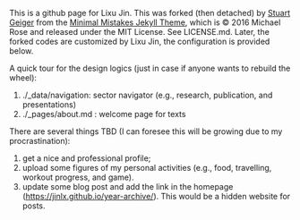 This is a github page for Lixu Jin. This was forked (then detached) by [Stuart Geiger](https://github.com/staeiou) from the [Minimal Mistakes Jekyll Theme](https://mmistakes.github.io/minimal-mistakes/), which is © 2016 Michael Rose and released under the MIT License. See LICENSE.md. Later, the forked codes are customized by Lixu Jin, the configuration is provided below.

A quick tour for the design logics (just in case if anyone wants to rebuild the wheel):
1) ./_data/navigation: sector navigator (e.g., research, publication, and presentations)
2) ./_pages/about.md : welcome page for texts

There are several things TBD (I can foresee this will be growing due to my procrastination):
1) get a nice and professional profile;
2) upload some figures of my personal activities (e.g., food, travelling, workout progress, and game).
3) update some blog post and add the link in the homepage (https://jinlx.github.io/year-archive/). This would be a hidden website for posts.
